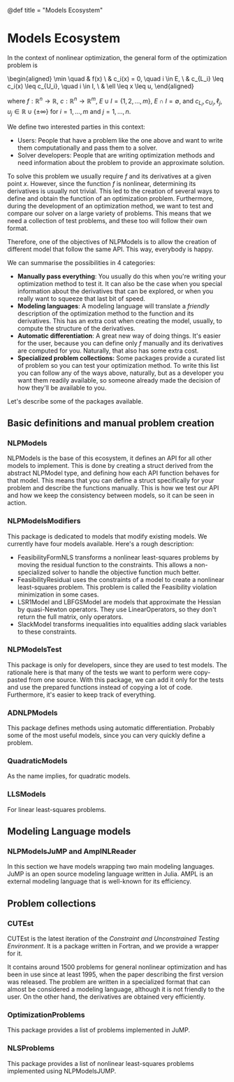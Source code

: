 @def title = "Models Ecosystem"

# Models Ecosystem

In the context of nonlinear optimization, the general form of the optimization problem is

\begin{aligned}
\min \quad & f(x) \\
& c_i(x) = 0, \quad i \in E, \\
& c_{L_i} \leq c_i(x) \leq c_{U_i}, \quad i \in I, \\
& \ell \leq x \leq u,
\end{aligned}

where $f:\mathbb{R}^n\rightarrow\mathbb{R}$,
$c:\mathbb{R}^n\rightarrow\mathbb{R}^m$,
$E\cup I = \{1,2,\dots,m\}$, $E\cap I = \emptyset$,
and
$c_{L_i}, c_{U_i}, \ell_j, u_j \in \mathbb{R}\cup\{\pm\infty\}$
for $i = 1,\dots,m$ and $j = 1,\dots,n$.

We define two interested parties in this context:
- Users: People that have a problem like the one above and want to write them computationally and pass them to a solver.
- Solver developers: People that are writing optimization methods and need information about the problem to provide an approximate solution.

To solve this problem we usually require $f$ and its derivatives at a given point $x.$
However, since the function $f$ is nonlinear, determining its derivatives is usually not trivial.
This led to the creation of several ways to define and obtain the function of an optimization problem.
Furthermore, during the development of an optimization method, we want to test and compare our solver on a large variety of problems.
This means that we need a collection of test problems, and these too will follow their own format.

Therefore, one of the objectives of NLPModels is to allow the creation of different model that follow the same API.
This way, everybody is happy.

We can summarise the possibilities in 4 categories:

- **Manually pass everything**: You usually do this when you're writing your optimization method to test it. It can also be the case when you special information about the derivatives that can be explored, or when you really want to squeeze that last bit of speed.
- **Modeling languages**: A modeling language will translate a _friendly_ description of the optimization method to the function and its derivatives. This has an extra cost when creating the model, usually, to compute the structure of the derivatives.
- **Automatic differentiation**: A great new way of doing things. It's easier for the user, because you can define only $f$ manually and its derivatives are computed for you. Naturally, that also has some extra cost.
- **Specialized problem collections:** Some packages provide a curated list of problem so you can test your optimization method. To write this list you can follow any of the ways above, naturally, but as a developer you want them readily available, so someone already made the decision of how they'll be available to you.

Let's describe some of the packages available.

## Basic definitions and manual problem creation

### NLPModels

NLPModels is the base of this ecosystem, it defines an API for all other models to implement.
This is done by creating a struct derived from the abstract NLPModel type, and defining how each API function behaves for that model.
This means that you can define a struct specifically for your problem and describe the functions manually.
This is how we test our API and how we keep the consistency between models, so it can be seen in action.

### NLPModelsModifiers

This package is dedicated to models that modify existing models.
We currently have four models available. Here's a rough description:
- FeasibilityFormNLS transforms a nonlinear least-squares problems by moving the residual function to the constraints. This allows a non-specialized solver to handle the objective function much better.
- FeasibilityResidual uses the constraints of a model to create a nonlinear least-squares problem. This problem is called the Feasibility violation minimization in some cases.
- LSR1Model and LBFGSModel are models that approximate the Hessian by quasi-Newton operators. They use LinearOperators, so they don't return the full matrix, only operators.
- SlackModel transforms inequalities into equalities adding slack variables to these constraints.

### NLPModelsTest

This package is only for developers, since they are used to test models.
The rationale here is that many of the tests we want to perform were copy-pasted from one source.
With this package, we can add it only for the tests and use the prepared functions instead of copying a lot of code.
Furthermore, it's easier to keep track of everything.

### ADNLPModels

This package defines methods using automatic differentiation.
Probably some of the most useful models, since you can very quickly define a problem.

### QuadraticModels

As the name implies, for quadratic models.

### LLSModels

For linear least-squares problems.

## Modeling Language models

### NLPModelsJuMP and AmplNLReader

In this section we have models wrapping two main modeling languages.
JuMP is an open source modeling language written in Julia.
AMPL is an external modeling language that is well-known for its efficiency.

## Problem collections

### CUTEst

CUTEst is the latest iteration of the _Constraint and Unconstrained Testing Environment_.
It is a package written in Fortran, and we provide a wrapper for it.

It contains around 1500 problems for general nonlinear optimization and has been in use since at least 1995, when the paper describing the first version was released.
The problem are written in a specialized format that can almost be considered a modeling language, although it is not friendly to the user.
On the other hand, the derivatives are obtained very efficiently.

### OptimizationProblems

This package provides a list of problems implemented in JuMP.

### NLSProblems

This package provides a list of nonlinear least-squares problems implemented using NLPModelsJUMP.